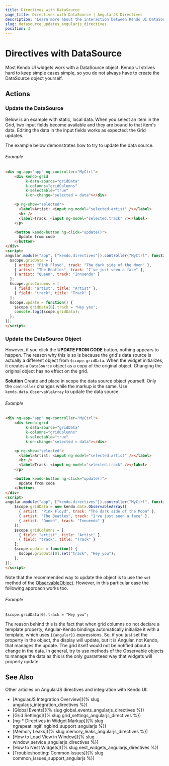 ```yaml
---
title: Directives with DataSource
page_title: Directives with DataSource | AngularJS Directives
description: "Learn more about the interaction between Kendo UI DataSource and AngularJS scope to take full advantage of AngularJS integration into Kendo UI controls."
slug: datasource_updates_angularjs_directives
position: 3
---
```


# Directives with DataSource

Most Kendo UI widgets work with a DataSource object. Kendo UI strives hard to keep simple cases simple, so you do not always have to create the DataSource object yourself.

## Actions

### Update the DataSource

Below is an example with static, local data. When you select an item in the Grid, two input fields become available and they are bound to that item's data. Editing the data in the input fields works as expected: the Grid updates.

The example below demonstrates how to try to update the data source.

###### Example

```html
<div ng-app="app" ng-controller="MyCtrl">
    <div kendo-grid
         k-data-source="gridData"
         k-columns="gridColumns"
         k-selectable="true"
         k-on-change="selected = data"></div>

    <p ng-show="selected">
      <label>Artist: <input ng-model="selected.artist" /></label>
      <br />
      <label>Track: <input ng-model="selected.track" /></label>
    </p>

    <button kendo-button ng-click="update()">
      Update from code
    </button>
</div>
<script>
angular.module("app", ["kendo.directives"]).controller("MyCtrl", function($scope) {
  $scope.gridData = [
    { artist: "Pink Floyd", track: "The dark side of the Moon" },
    { artist: "The Beatles", track: "I've just seen a face" },
    { artist: "Queen", track: "Innuendo" }
  ];
  $scope.gridColumns = [
    { field: "artist", title: "Artist" },
    { field: "track", title: "Track" }
  ];
  $scope.update = function() {
    $scope.gridData[0].track = "Hey you";
    console.log($scope.gridData);
  };
});
</script>
```

### Update the DataSource Object

However, if you click the **UPDATE FROM CODE** button, nothing appears to happen. The reason why this is so is because the grid's data source is actually a different object from `$scope.gridData`. When the widget initializes, it creates a `DataSource` object as a copy of the original object. Changing the original object has no effect on the grid.

**Solution** Create and place in scope the data source object yourself. Only the `controller` changes while the markup is the same. Use `kendo.data.ObservableArray` to update the data source.

###### Example  

```html
<div ng-app="app" ng-controller="MyCtrl">
    <div kendo-grid
         k-data-source="gridData"
         k-columns="gridColumns"
         k-selectable="true"
         k-on-change="selected = data"></div>

    <p ng-show="selected">
      <label>Artist: <input ng-model="selected.artist" /></label>
      <br />
      <label>Track: <input ng-model="selected.track" /></label>
    </p>

    <button kendo-button ng-click="update()">
      Update from code
    </button>
</div>
<script>
angular.module("app", ["kendo.directives"]).controller("MyCtrl", function($scope) {
    $scope.gridData = new kendo.data.ObservableArray([
      { artist: "Pink Floyd", track: "The dark side of the Moon" },
      { artist: "The Beatles", track: "I've just seen a face" },
      { artist: "Queen", track: "Innuendo" }
    ]);
    $scope.gridColumns = [
      { field: "artist", title: "Artist" },
      { field: "track", title: "Track" }
    ];
    $scope.update = function() {
      $scope.gridData[0].set("track", "Hey you");
    };
});
</script>
```

Note that the recommended way to update the object is to use the `set` method of the [ObservableObject](/api/javascript/data/observableobject). However, in this particular case the following approach works too.

###### Example

    $scope.gridData[0].track = "Hey you";

The reason behind this is the fact that when grid columns do not declare a template property, Angular-Kendo bindings automatically initialize it with a template, which uses `{{angular}}` expressions. So, if you just set the property in the object, the display will update, but it is Angular, not Kendo, that manages the update. The grid itself would not be notified about a change in the data. In general, try to use methods of the Observable objects to manage the data as this is the only guaranteed way that widgets will properly update.

## See Also

Other articles on AngularJS directives and integration with Kendo UI:

* [AngularJS Integration Overview]({% slug angularjs_integration_directives %})
* [Global Events]({% slug global_events_angularjs_directives %})
* [Grid Settings]({% slug grid_settings_angularjs_directives %})
* [ng-* Directives in Widget Markup]({% slug ngrepeat_ngif_ngbind_support_angularjs %})
* [Memory Leaks]({% slug memory_leaks_angularjs_directives %})
* [How to Load View in Window]({% slug window_service_angularjs_directives %})
* [How to Nest Widgets]({% slug nest_widgets_angularjs_directives %})
* [Troubleshooting: Common Issues]({% slug common_issues_support_angularjs %})

